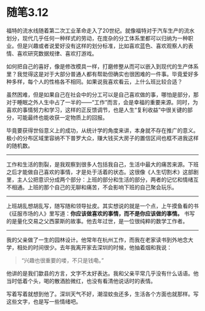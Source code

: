 # 随笔3.12

福特的流水线随着第二次工业革命走入了20世纪。就像福特对于汽车生产的流水划分，现代几乎任何一种样式的劳动，在庞杂的分工体系里都可以归纳为一种职业。但是兴趣或者说爱好没有这样的划分标准，比如喜欢蓝色、喜欢观察人的表情、喜欢研究数据规律、喜欢打游戏。

如何把自己的喜好，像是修改模具一样，打磨修整从而可以嵌入到现代的生产体系里？我觉得这是对于大部分普通人都有帮助但确实也很困难的一件事。毕竟爱好多种多样，每个人的性格各不相同。如果说我喜欢看云，上什么班比较合适？

虽然困难，但是如果自己在社会中的分工可以是自己喜欢做的事，哪怕是部分，那对于睡眠之外人生中占了一半的——“工作”而言，会是幸福的重要来源。同时，为喜欢的事情努力和学习，这样的正反馈调节，也是人生“复利收益”中很关键的部分，可能最终也能收获一定物质上的回报。

毕竟要获得世俗意义上的成功，从统计学的角度来讲，本身就不存在推广的意义。极小的分布区域里容纳不下普罗大众，赚大钱买大房子的置信区间也框不进我这样的随机数。

---

工作和生活的割裂，是我观察到很多人包括我自己，生活中最大的痛苦来源。下班之后才能做自己喜欢的事情，才是处于活着的状态。这很像《人生切割术》这部剧里，主人公把意识分成两个部分：上班的部分和生活的部分，两者的记忆和情绪互不相通。上班的那个自己的无聊和痛苦，不会影响下班的自己聚会玩乐。

---

上班胡乱想胡乱写，随写随和领导扯皮。其实想说的就是一个点，上午摸鱼看的书《征服市场的人》里写道：**你应该做喜欢的事情，而不是你应该做的事情。** 书写的是量化交易之父西蒙斯的故事。他去年过世，是一位很纯粹的数学工作者。

---

我的父亲做了一生的园林设计。他常年在杭州工作，而我在老家读书到外地念大学，相处的时间很少。去年我离开家去深圳的时候，他抽着烟和我说：

> “兴趣也很重要的喽，不只是钱嘞。”

他讲的是我们歙县的方言，文字不太好表达。我和父亲平常几乎没有什么话语。他当时低着个头，喝的散酒脸微红，也没有看清他说话时的表情。

写着写着就想到他了。深圳天气不好，潮湿蚊虫还多，生活各个方面也就那样。写这些文字，也是写一些情绪吧。
